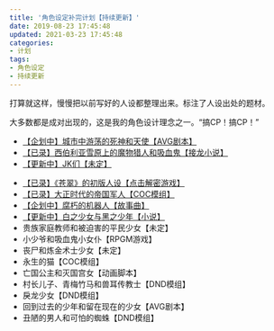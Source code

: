 ```yaml
---
title: '角色设定补完计划【持续更新】'
date: 2019-08-23 17:45:48
updated: 2021-03-23 17:45:48
categories:
- 计划
tags:
- 角色设定
- 持续更新
---
```


打算就这样，慢慢把以前写好的人设都整理出来。标注了人设出处的题材。

大多数都是成对出现的，这是我的角色设计理念之一。“搞CP！搞CP！”

- [【企划中】城市中游荡的死神和天使【AVG剧本】](https://skmtjun.github.io/2019/08/21/2019-08-21-16-15-51%E4%BC%81%E5%88%92/)
- [【已录】西伯利亚雪原上的魔物猎人和吸血鬼【接龙小说】](https://skmtjun.github.io/2019/08/22/2019-08-22-18-40-32%E4%BA%BA%E8%AE%BE/)
- [【更新中】JK们【未定】](https://skmtjun.github.io/2019/08/26/2019-08-26-23-06-12%E4%BA%BA%E8%AE%BE/)
<!--more-->
- [【已录】《苍翠》的初版人设【点击解密游戏】](https://skmtjun.github.io/2019/08/23/2019-08-23-11-44-16%E4%BA%BA%E8%AE%BE/)
- [【已录】大正时代的帝国军人【COC模组】](https://skmtjun.github.io/2019/08/28/2019-08-28-21-52-04%E4%BA%BA%E8%AE%BE/)
- [【企划中】腐朽的机器人【故事曲】](https://skmtjun.github.io/2019/08/25/2019-08-25-17-56-31%E4%BC%81%E5%88%92/)
- [【更新中】白之少女与黑之少年【小说】](https://skmtjun.github.io/2019/09/05/2019-09-05-11-08-34%E4%BA%BA%E8%AE%BE/)
- 贵族家庭教师和被迫害的平民少女【未定】
- 小少爷和吸血鬼小女仆【RPGM游戏】
- 丧尸和炼金术士少女【未定】
- 永生的猫【COC模组】
- 亡国公主和灭国宫女【动画脚本】
- 村长儿子、青梅竹马和兽耳传教士【DND模组】
- 戾龙少女【DND模组】
- 回到过去的少年和留在现在的少女【AVG剧本】
- 丑陋的男人和可怕的蜘蛛【DND模组】